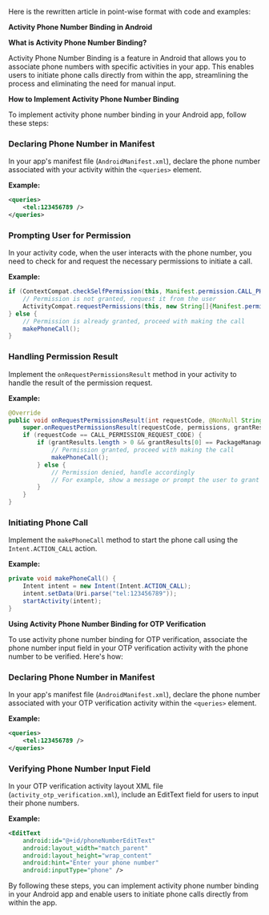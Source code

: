 Here is the rewritten article in point-wise format with code and examples:

**Activity Phone Number Binding in Android**

**What is Activity Phone Number Binding?**

Activity Phone Number Binding is a feature in Android that allows you to associate phone numbers with specific activities in your app. This enables users to initiate phone calls directly from within the app, streamlining the process and eliminating the need for manual input.

**How to Implement Activity Phone Number Binding**

To implement activity phone number binding in your Android app, follow these steps:

### Declaring Phone Number in Manifest

In your app's manifest file (`AndroidManifest.xml`), declare the phone number associated with your activity within the `<queries>` element.

**Example:**
```xml
<queries>
    <tel:123456789 />
</queries>
```
### Prompting User for Permission

In your activity code, when the user interacts with the phone number, you need to check for and request the necessary permissions to initiate a call.

**Example:**
```java
if (ContextCompat.checkSelfPermission(this, Manifest.permission.CALL_PHONE) != PackageManager.PERMISSION_GRANTED) {
    // Permission is not granted, request it from the user
    ActivityCompat.requestPermissions(this, new String[]{Manifest.permission.CALL_PHONE}, CALL_PERMISSION_REQUEST_CODE);
} else {
    // Permission is already granted, proceed with making the call
    makePhoneCall();
}
```
### Handling Permission Result

Implement the `onRequestPermissionsResult` method in your activity to handle the result of the permission request.

**Example:**
```java
@Override
public void onRequestPermissionsResult(int requestCode, @NonNull String[] permissions, @NonNull int[] grantResults) {
    super.onRequestPermissionsResult(requestCode, permissions, grantResults);
    if (requestCode == CALL_PERMISSION_REQUEST_CODE) {
        if (grantResults.length > 0 && grantResults[0] == PackageManager.PERMISSION_GRANTED) {
            // Permission granted, proceed with making the call
            makePhoneCall();
        } else {
            // Permission denied, handle accordingly
            // For example, show a message or prompt the user to grant permission again
        }
    }
}
```
### Initiating Phone Call

Implement the `makePhoneCall` method to start the phone call using the `Intent.ACTION_CALL` action.

**Example:**
```java
private void makePhoneCall() {
    Intent intent = new Intent(Intent.ACTION_CALL);
    intent.setData(Uri.parse("tel:123456789"));
    startActivity(intent);
}
```
**Using Activity Phone Number Binding for OTP Verification**

To use activity phone number binding for OTP verification, associate the phone number input field in your OTP verification activity with the phone number to be verified. Here's how:

### Declaring Phone Number in Manifest

In your app's manifest file (`AndroidManifest.xml`), declare the phone number associated with your OTP verification activity within the `<queries>` element.

**Example:**
```xml
<queries>
    <tel:123456789 />
</queries>
```
### Verifying Phone Number Input Field

In your OTP verification activity layout XML file (`activity_otp_verification.xml`), include an EditText field for users to input their phone numbers.

**Example:**
```xml
<EditText
    android:id="@+id/phoneNumberEditText"
    android:layout_width="match_parent"
    android:layout_height="wrap_content"
    android:hint="Enter your phone number"
    android:inputType="phone" />
```
By following these steps, you can implement activity phone number binding in your Android app and enable users to initiate phone calls directly from within the app.